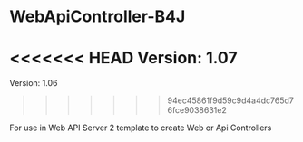 # WebApiController-B4J
<<<<<<< HEAD
Version: 1.07
=======
Version: 1.06
>>>>>>> 94ec45861f9d59c9d4a4dc765d76fce9038631e2

For use in Web API Server 2 template to create Web or Api Controllers
